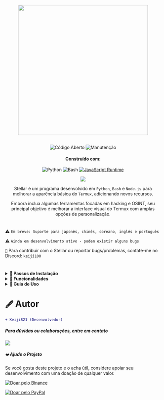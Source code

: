 <p align="center"> <kbd> <img src="https://i.pinimg.com/originals/02/87/d3/0287d3ba8b3330fca99f69e2001d3168.gif?semt=ais_hybrid&w=740" width="420"> </kbd><br><br>

<div align="center">

![Código Aberto](https://img.shields.io/badge/Código_Aberto-3DA639?style=for-the-badge&logo=open-source-initiative&logoColor=white) ![Manutenção](https://img.shields.io/badge/Mantido_(Sim)-2ea44f?style=for-the-badge)

<h4>Construído com:</h4>

![Python](https://img.shields.io/badge/Python-3776AB?style=for-the-badge&logo=python&logoColor=white)
![Bash](https://img.shields.io/badge/Shell_Script-121011?style=for-the-badge&logo=gnu-bash&logoColor=white)
[![JavaScript Runtime](https://img.shields.io/badge/Ambiente_JavaScript-Node.js-yellow?style=for-the-badge&logo=javascript&logoColor=white&color=f7df1e&labelColor=000000)](https://nodejs.org/)

</div>

<div align="center">
    <img src="https://img.shields.io/badge/Stellar-6C00FF?style=for-the-badge&logo=stellar&logoColor=white&labelColor=121212"><br>
    <strong></strong>
</div>

<div align="center">

Stellar é um programa desenvolvido em `Python`, `Bash` e `Node.js` para melhorar a aparência básica do `Termux`, adicionando novos recursos.

Embora inclua algumas ferramentas focadas em hacking e OSINT, seu principal objetivo é melhorar a interface visual do Termux com amplas opções de personalização.

</div>

#

⚠️ `Em breve: Suporte para japonês, chinês, coreano, inglês e português`

⚠️ `Ainda em desenvolvimento ativo - podem existir alguns bugs`

`📌` Para contribuir com o Stellar ou reportar bugs/problemas, contate-me no Discord: `keiji100`

#

<details>
<summary><b>🔖 Passos de Instalação</b></summary>

##### Siga estes passos para instalar o Stellar:

```shell script
pkg update && pkg upgrade
```

```shell script
pkg install git -y
```

```shell script
git clone https://github.com/Keiji821/Stellar
```

```shell script
cd Stellar
```

```shell script
bash install.sh
```

##### Após executar `bash install.sh`, tudo será instalado automaticamente (garanta uma conexão estável com a internet). Após a instalação, sua sessão no Termux será reiniciada. Para o funcionamento adequado do TOR, recomenda-se fechar e reabrir completamente o Termux.

</details>

<details>
<summary><b>📑 Funcionalidades</b></summary>

##### O Stellar OS oferece um conjunto de comandos focados em OSINT e hacking (todos opcionais). O objetivo principal permanece sendo a personalização do Termux.

#### `🔧` Sistema
| Comando       | Descrição |  
|--------------|-------------|  
| `reload`     | Recarrega o banner do sistema |  
| `user-config`| Personalize sua interface e perfil Stellar |  
| `uninstall`  | Remove completamente o Stellar |  
| `update`     | Atualiza o Stellar a partir do GitHub |  
| `bash`       | Reinicia a sessão do terminal |  
| `history -c` | Limpa o histórico de comandos |  
| `reset`      | Redefine o terminal para o estado padrão |  
| `my`         | Exibe seu perfil no Stellar |  

#### `🛠️` Utilitários
| Comando         | Descrição |  
|----------------|-------------|  
| `ia`           | Serviço de API de IA gratuito |  
| `ia-image`     | Gerador de imagens com IA |  
| `translator`   | Tradução em tempo real |  
| `myip`         | Mostra seu IP público |  
| `passwordgen`  | Gera senhas seguras |  
| `encrypt-file` | Ferramenta de criptografia de arquivos |  

#### `📡` OSINT (Coleta de Informações)  
| Comando         | Descrição |  
|----------------|-------------|  
| `ipinfo`       | Obtém informações de endereço IP |  
| `urlinfo`      | Ferramenta de análise de URL |  
| `userfinder`   | Busca de usuários em múltiplas plataformas |  
| `phoneinfo`    | Consulta de números telefônicos |  
| `metadatainfo` | Extração de metadados de arquivos |  
| `emailsearch`  | Ferramenta de busca de e-mails |  

#### `📱` Discord
| Comando                | Descrição |  
|-----------------------|-------------|  
| `userinfo`            | Obtém informações de usuário (usando ID) |  
| `serverinfo`          | Obtém informações de servidor (usando ID) |  
| `searchinvites`       | Busca por convites do Discord |  
| `inviteinfo`          | Analisa links de convite |  
| `role-mapper`         | Mapeamento de cargos (requer ID do servidor) |  
| `mutual-servers`      | Verifica servidores em comum entre usuários |  
| `webhook-mass-spam`   | Ferramenta de spam em webhooks |  
| `mass-delete-channels`| Exclusão em massa de canais (apenas servidores próprios) |  

#### `📸` Instagram OSINT 
| Comando        | Descrição |  
|---------------|-------------|  
| `profileinfo` | Extração de metadados de perfil do Instagram |  

#### `🛡️` Testes de Penetração 
| Comando    | Descrição |  
|-----------|-------------|  
| `ddos`    | Ferramenta de ataque DDoS (IP+porta) |  
| `tunnel`  | Hospeda imagem que captura IPs de visitantes |  

##### O Stellar executa o TOR em segundo plano continuamente para proteção de anonimato.

</details>

<details>
<summary><b>📄 Guia de Uso</b></summary>

##### Uso simples - após a instalação, use o Termux normalmente. O comando `user-config` permite personalizar:
- Exibição de arte ASCII
- Esquemas de cores
- Cores de fundo (incluindo temas claro/escuro)
- Usuário e método de verificação

##### O comando `user-config` também permite personalização completa do tema do Termux, incluindo mudança de fundo escuro para claro/azul, etc.

</details>

#

# `🖋️` Autor

```diff
+ Keiji821 (Desenvolvedor)
```

##### Para dúvidas ou colaborações, entre em contato

<p align="left">
  <a href="https://discord.com/users/983476283491110932">
<img src="https://img.shields.io/badge/Discord-Keiji-%235865F2?style=for-the-badge&logo=discord&logoColor=white">
  </a>
</p>

##### `❤️` Ajude o Projeto

Se você gosta deste projeto e o acha útil, considere apoiar seu desenvolvimento com uma doação de qualquer valor.

[![Doar pelo Binance](https://img.shields.io/badge/Binance%20Pay-F0B90B?style=for-the-badge&logo=binance&logoColor=white&label=Doar&labelColor=black&message=763579717)](https://pay.binance.com/en)

[![Doar pelo PayPal](https://img.shields.io/badge/PayPal-00457C?style=for-the-badge&logo=paypal&logoColor=white&label=Doar&labelColor=003087&message=felixdppdcg69@gmail.com)](https://paypal.me/felixdppdcg69)
